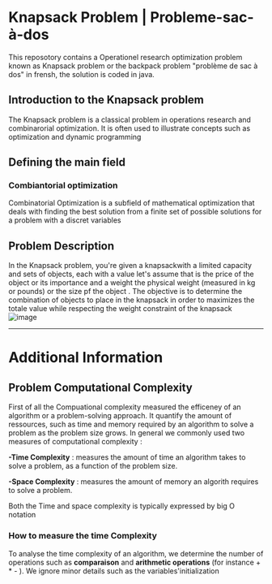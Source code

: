 # Knapsack Problem | Probleme-sac-à-dos
This reposotory contains a Operationel research optimization problem known as Knapsack problem or the backpack problem "problème de sac à dos" in frensh, the solution is coded in java.
## Introduction to the Knapsack problem
The Knapsack problem is a classical problem in operations research and combinarorial optimization. It is often used to illustrate concepts such as optimization and dynamic programming
## Defining the main field 
### Combiantorial optimization 
Combinatorial Optimization is a subfield of mathematical optimization that deals with finding the best solution from a finite set of possible solutions for a problem with a discret variables 
## Problem Description 
In the Knapsack problem, you're given a knapsackwith a limited capacity and sets of objects, each with a value let's assume that is the price of the object or its importance and a weight the physical weight (measured in kg or pounds)  or the size pf the object . The objective is to determine the combination of objects to place in the knapsack in order to maximizes the totale value while respecting the weight constraint of the knapsack  
![image](https://github.com/Arch-suzuki-MB/Probleme-sac-a-dos/assets/99597954/22075976-1419-4473-bc18-32ce36c7e628)



 - - - -

# Additional Information 
## Problem Computational Complexity 
First of all the Compuational complexity measured the efficeney of an algorithm or a problem-solving approach. It quantify the amount of ressources, such as time and memory required by an algorithm to solve a problem as the problem size grows. 
In general we commonly used two measures of computational complexity :

__-Time Complexity__ : measures the amount of time an algorithm takes to solve a problem, as a function of the problem size. 

__-Space Complexity__ : measures the amount of memory an algorith requires to solve a problem.

Both the Time and space complexity is typically expressed by  big O notation 

### How to measure the time Complexity 
To analyse the time complexity of an algorithm, we determine the number of operations such as __comparaison__ and __arithmetic operations__ (for instance + * - ).
We ignore minor details such as the variables'initialization
